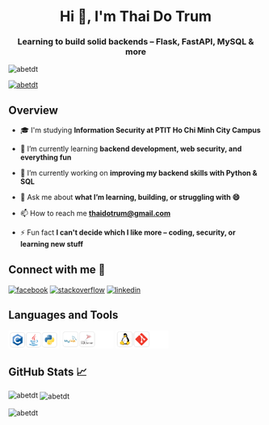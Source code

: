 <h1 align="center">Hi 👋, I'm Thai Do Trum</h1>
<h3 align="center">Learning to build solid backends – Flask, FastAPI, MySQL & more</h3>

<p align="left"> <img src="https://komarev.com/ghpvc/?username=abetdt&label=Profile%20views&color=0e75b6&style=flat" alt="abetdt" /> </p>

<p align="left"> <a href="https://github.com/ryo-ma/github-profile-trophy"><img src="https://github-profile-trophy.vercel.app/?username=abetdt" alt="abetdt" /></a> </p>

## Overview
- 🎓 I'm studying **Information Security at PTIT Ho Chi Minh City Campus**

- 🌱 I’m currently learning **backend development, web security, and everything fun**

- 🔭 I’m currently working on **improving my backend skills with Python & SQL**

- 💬 Ask me about **what I’m learning, building, or struggling with 😄**

- 📫 How to reach me **thaidotrum@gmail.com**

- ⚡ Fun fact **I can't decide which I like more – coding, security, or learning new stuff**

## Connect with me 👀
<div>
<a href="https://fb.com/trumthai04" target="blank"><img align="center" src="https://img.shields.io/badge/Facebook-1877F2?style=for-the-badge&logo=facebook&logoColor=white" alt="facebook"/></a>
<a href="https://stackoverflow.com/users/30806812" target="blank"><img align="center" src="https://img.shields.io/badge/Stack_Overflow-FE7A16?style=for-the-badge&logo=stack-overflow&logoColor=white" alt="stackoverflow"/></a>
<a href="https://linkedin.com" target="blank"><img align="center" src="https://img.shields.io/badge/LinkedIn-0077B5?style=for-the-badge&logo=linkedin&logoColor=white" alt="linkedin"/></a>
</div>

## Languages and Tools

<img src="assets/languages.png" width="100" />
<img src="assets/database.png" height="36" />
<img src="assets/linux-git.png" height="36" />



## GitHub Stats 📈
<p><img align="left" src="https://github-readme-stats.vercel.app/api/top-langs?username=abetdt&show_icons=true&locale=en&layout=compact" alt="abetdt" /></p>

<p>&nbsp;<img align="center" src="https://github-readme-stats.vercel.app/api?username=abetdt&show_icons=true&locale=en" alt="abetdt" /></p>

<p><img align="center" src="https://github-readme-streak-stats.herokuapp.com/?user=abetdt&" alt="abetdt" /></p>

